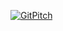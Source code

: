 [![GitPitch](https://gitpitch.com/assets/badge.svg)](https://gitpitch.com/warchant/presentations/iroha-v1.0.0)
